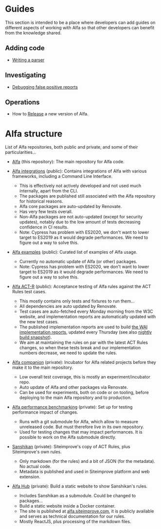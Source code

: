 # Guides

This section is intended to be a place where developers can add guides on different aspects of working with Alfa so that other developers can benefit from the knowledge shared.

## Adding code

* [Writing a parser](writing-a-parser.md)

## Investigating

* [Debugging false positive reports](debugging.md)

## Operations

* How to [Release](releasing.md) a new version of Alfa.  

# Alfa structure

List of Alfa repositories, both public and private, and some of their particularities…

* [Alfa](https://github.com/Siteimprove/alfa) (this repository): The main repository for Alfa code.

* [Alfa integrations](https://github.com/Siteimprove/alfa-integrations) (public): Contains integrations of Alfa with various frameworks, including a Command Line Interface.
  * This is effectively not actively developed and not used much internally, apart from the CLI.
  * The packages are published still associated with the Alfa repository for historical reasons.
  * Alfa core packages are auto-updated by Renovate.
  * Has very few tests overall.
  * Non-Alfa packages are not auto-updated (except for security updates), notably due to the low amount of tests decreasing confidence in CI results.
  * Note: Cypress has problem with ES2020, we don't want to lower target to ES2019 as it would degrade performances. We need to figure out a way to solve this.

* [Alfa examples](https://github.com/Siteimprove/alfa-examples) (public): Curated list of examples of Alfa usage.
  * Currently no automatic update of Alfa (or other) packages.
  * Note: Cypress has problem with ES2020, we don't want to lower target to ES2019 as it would degrade performances. We need to figure out a way to solve this.
  
* [Alfa ACT-R](https://github.com/Siteimprove/alfa-act-r) (public): Acceptance testing of Alfa rules against the ACT Rules test cases.
  * This mostly contains only tests and fixtures to run them…
  * All dependencies are auto updated by Renovate.
  * Test cases are auto-fetched every Monday morning from the W3C website, and implementation reports are automatically updated with the new test cases.
  * The published implementation reports are used to build [the WAI implementation reports](https://www.w3.org/WAI/standards-guidelines/act/implementations/), updated every Thursday (see also [nightly build snapshot](https://wai-wcag-act-rules.netlify.app/standards-guidelines/act/implementations/)).
  * We aim at maintaining the rules on par with the latest ACT Rules changes, so when these tests break and our implementation numbers decrease, we need to update the rules.

* [Alfa companion](https://github.com/Siteimprove/alfa-companion) (private): Incubator for Alfa related projects before they make it to the main repository.
  * Low overall test coverage, this is mostly an experiment/incubator repo.
  * Auto update of Alfa and other packages via Renovate.
  * Can be used for experiments, both on code or on tooling, before deploying to the main Alfa repository and to production. 

* [Alfa performance benchmarking](https://github.com/Siteimprove/alfa-performance-benchmarking) (private): Set up for testing performance impact of changes.
  * Runs with a git submodule for Alfa, which allow to measure unreleased code. But must therefore live in its own repository.
  * Used for testing changes that may impact performances. It is possible to work on the Alfa submodule directly.

* [Sanshikan](https://github.com/Siteimprove/sanshikan) (private): Siteimprove's copy of ACT Rules, plus Siteimprove's own rules.
  * Only markdown (for the rules) and a bit of JSON (for the metadata). No actual code.
  * Metadata is published and used in Siteimprove platform and web extension.

* [Alfa Hub](https://github.com/Siteimprove/alfa-hub) (private): Build a static website to show Sanshikan's rules.
  * Includes Sanshikan as a submodule. Could be changed to packages…
  * Build a static website inside a Docker container.
  * The site is published at [alfa.siteimprove.com](https://alfa.siteimprove.com/), it is publicly available and serves as technical documentation for our rules.
  * Mostly ReactJS, plus processing of the markdown files.
